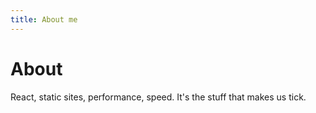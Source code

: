 ```yaml
---
title: About me
---
```


# About

React, static sites, performance, speed. It's the stuff that makes us tick.
